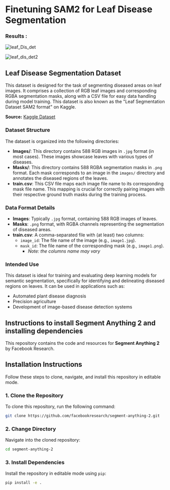 # Finetuning SAM2 for Leaf Disease Segmentation

### Results :

![leaf_Dis_det](https://github.com/user-attachments/assets/27f32b37-af85-4122-9c16-8ca40b764f87)

![leaf_dis_det2](https://github.com/user-attachments/assets/5b1603f0-6e4b-43d9-bcad-52244dc6d91d)

## Leaf Disease Segmentation Dataset

This dataset is designed for the task of segmenting diseased areas on leaf images. It comprises a collection of RGB leaf images and corresponding RGBA segmentation masks, along with a CSV file for easy data handling during model training.  This dataset is also known as the "Leaf Segmentation Dataset SAM2 format" on Kaggle.

**Source:** [Kaggle Dataset](https://www.kaggle.com/datasets/ankanghosh651/leaf-sengmentation-dataset-sam2-format)

### Dataset Structure

The dataset is organized into the following directories:

-   **Images/**: This directory contains 588 RGB images in `.jpg` format (in most cases). These images showcase leaves with various types of diseases.
-   **Masks/**: This directory contains 588 RGBA segmentation masks in `.png` format. Each mask corresponds to an image in the `images/` directory and annotates the diseased regions of the leaves.
-   **train.csv**: This CSV file maps each image file name to its corresponding mask file name. This mapping is crucial for correctly pairing images with their respective ground truth masks during the training process.

### Data Format Details

*   **Images**: Typically `.jpg` format, containing 588 RGB images of leaves.
*   **Masks**: `.png` format, with RGBA channels representing the segmentation of diseased areas.
*   **train.csv**: A comma-separated file with (at least) two columns:
    *   `image_id`: The file name of the image (e.g., `image1.jpg`).
    *   `mask_id`: The file name of the corresponding mask (e.g., `image1.png`).
        *   *Note: the columns name may vary*

### Intended Use

This dataset is ideal for training and evaluating deep learning models for semantic segmentation, specifically for identifying and delineating diseased regions on leaves. It can be used in applications such as:

*   Automated plant disease diagnosis
*   Precision agriculture
*   Development of image-based disease detection systems
## Instructions to install Segment Anything 2 and installing dependencies 

This repository contains the code and resources for **Segment Anything 2** by Facebook Research.

## Installation Instructions

Follow these steps to clone, navigate, and install this repository in editable mode.

### 1. Clone the Repository
To clone this repository, run the following command:
```bash
git clone https://github.com/facebookresearch/segment-anything-2.git

```
### 2. Change Directory
Navigate into the cloned repository:
```bash
cd segment-anything-2
```
### 3. Install Dependencies
Install the repository in editable mode using `pip`:

```bash
pip install -e .
```

